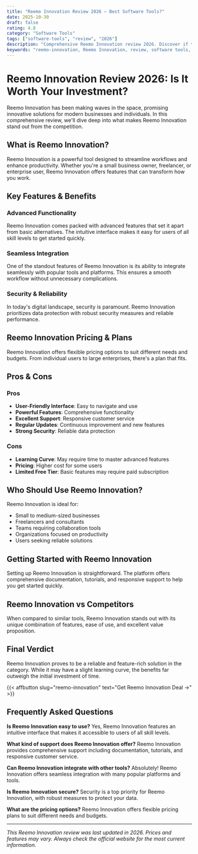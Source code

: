```yaml
---
title: "Reemo Innovation Review 2026 – Best Software Tools?"
date: 2025-10-30
draft: false
rating: 4.8
category: "Software Tools"
tags: ["software-tools", "review", "2026"]
description: "Comprehensive Reemo Innovation review 2026. Discover if this  tool is the best choice for your needs."
keywords: "reemo-innovation, Reemo Innovation, review, software tools, 2026, best software tools"
---
```


# Reemo Innovation Review 2026: Is It Worth Your Investment?

Reemo Innovation has been making waves in the  space, promising innovative solutions for modern businesses and individuals. In this comprehensive review, we'll dive deep into what makes Reemo Innovation stand out from the competition.

## What is Reemo Innovation?

Reemo Innovation is a powerful  tool designed to streamline workflows and enhance productivity. Whether you're a small business owner, freelancer, or enterprise user, Reemo Innovation offers features that can transform how you work.

## Key Features & Benefits

### Advanced Functionality
Reemo Innovation comes packed with advanced features that set it apart from basic alternatives. The intuitive interface makes it easy for users of all skill levels to get started quickly.

### Seamless Integration
One of the standout features of Reemo Innovation is its ability to integrate seamlessly with popular tools and platforms. This ensures a smooth workflow without unnecessary complications.

### Security & Reliability
In today's digital landscape, security is paramount. Reemo Innovation prioritizes data protection with robust security measures and reliable performance.

## Reemo Innovation Pricing & Plans

Reemo Innovation offers flexible pricing options to suit different needs and budgets. From individual users to large enterprises, there's a plan that fits.

## Pros & Cons

### Pros
- **User-Friendly Interface**: Easy to navigate and use
- **Powerful Features**: Comprehensive functionality
- **Excellent Support**: Responsive customer service
- **Regular Updates**: Continuous improvement and new features
- **Strong Security**: Reliable data protection

### Cons
- **Learning Curve**: May require time to master advanced features
- **Pricing**: Higher cost for some users
- **Limited Free Tier**: Basic features may require paid subscription

## Who Should Use Reemo Innovation?

Reemo Innovation is ideal for:
- Small to medium-sized businesses
- Freelancers and consultants
- Teams requiring collaboration tools
- Organizations focused on productivity
- Users seeking reliable  solutions

## Getting Started with Reemo Innovation

Setting up Reemo Innovation is straightforward. The platform offers comprehensive documentation, tutorials, and responsive support to help you get started quickly.

## Reemo Innovation vs Competitors

When compared to similar tools, Reemo Innovation stands out with its unique combination of features, ease of use, and excellent value proposition.

## Final Verdict

Reemo Innovation proves to be a reliable and feature-rich solution in the  category. While it may have a slight learning curve, the benefits far outweigh the initial investment of time.

{{< affbutton slug="reemo-innovation" text="Get Reemo Innovation Deal →" >}}

## Frequently Asked Questions

**Is Reemo Innovation easy to use?**
Yes, Reemo Innovation features an intuitive interface that makes it accessible to users of all skill levels.

**What kind of support does Reemo Innovation offer?**
Reemo Innovation provides comprehensive support including documentation, tutorials, and responsive customer service.

**Can Reemo Innovation integrate with other tools?**
Absolutely! Reemo Innovation offers seamless integration with many popular platforms and tools.

**Is Reemo Innovation secure?**
Security is a top priority for Reemo Innovation, with robust measures to protect your data.

**What are the pricing options?**
Reemo Innovation offers flexible pricing plans to suit different needs and budgets.

---

*This Reemo Innovation review was last updated in 2026. Prices and features may vary. Always check the official website for the most current information.*
